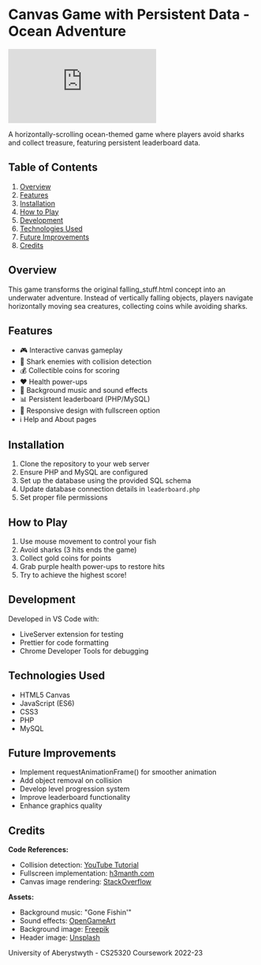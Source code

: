 # Canvas Game with Persistent Data - Ocean Adventure

![Game Screenshot](https://users.aber.ac.uk/eds/CS25320_teaching_materials/2022/falling_stuff.html)

A horizontally-scrolling ocean-themed game where players avoid sharks and collect treasure, featuring persistent leaderboard data.

## Table of Contents
1. [Overview](#overview)
2. [Features](#features)
3. [Installation](#installation)
4. [How to Play](#how-to-play)
5. [Development](#development)
6. [Technologies Used](#technologies-used)
7. [Future Improvements](#future-improvements)
8. [Credits](#credits)

## Overview
This game transforms the original falling_stuff.html concept into an underwater adventure. Instead of vertically falling objects, players navigate horizontally moving sea creatures, collecting coins while avoiding sharks.

## Features
- 🎮 Interactive canvas gameplay
- 🦈 Shark enemies with collision detection
- 💰 Collectible coins for scoring
- ❤️ Health power-ups
- 🎵 Background music and sound effects
- 📊 Persistent leaderboard (PHP/MySQL)
- 📱 Responsive design with fullscreen option
- ℹ️ Help and About pages

## Installation
1. Clone the repository to your web server
2. Ensure PHP and MySQL are configured
3. Set up the database using the provided SQL schema
4. Update database connection details in `leaderboard.php`
5. Set proper file permissions

## How to Play
1. Use mouse movement to control your fish
2. Avoid sharks (3 hits ends the game)
3. Collect gold coins for points
4. Grab purple health power-ups to restore hits
5. Try to achieve the highest score!

## Development
Developed in VS Code with:
- LiveServer extension for testing
- Prettier for code formatting
- Chrome Developer Tools for debugging

## Technologies Used
- HTML5 Canvas
- JavaScript (ES6)
- CSS3
- PHP
- MySQL

## Future Improvements
- Implement requestAnimationFrame() for smoother animation
- Add object removal on collision
- Develop level progression system
- Improve leaderboard functionality
- Enhance graphics quality

## Credits
**Code References:**
- Collision detection: [YouTube Tutorial](https://www.youtube.com/watch?v=rtBCVe3j_24)
- Fullscreen implementation: [h3manth.com](https://h3manth.com/content/html5-canvas-full-screen-and-full-page)
- Canvas image rendering: [StackOverflow](https://stackoverflow.com/questions/62616484/im-trying-to-put-an-image-for-a-player-on-an-html5-canvas-in-a-io-game)

**Assets:**
- Background music: "Gone Fishin'"
- Sound effects: [OpenGameArt](https://opengameart.org/content/hit-sound-effects)
- Background image: [Freepik](https://www.freepik.com/free-vector/coral-reef-ocean-sea-underwater-background_22753076.htm)
- Header image: [Unsplash](https://unsplash.com/photos/9kSZdpIf_Fo)

University of Aberystwyth - CS25320 Coursework 2022-23
